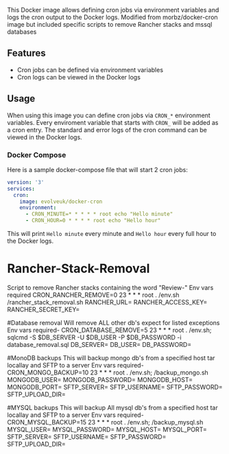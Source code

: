 This Docker image allows defining cron jobs via environment variables and logs the cron output to the Docker logs.
Modified from morbz/docker-cron image but included specific scripts to remove Rancher stacks and mssql databases

## Features ##
- Cron jobs can be defined via environment variables
- Cron logs can be viewed in the Docker logs

## Usage ##
When using this image you can define cron jobs via `CRON_*` environment variables. Every enviroment variable that starts with `CRON_` will be added as a cron entry. The standard and error logs of the cron command can be viewed in the Docker logs.

### Docker Compose ###
Here is a sample docker-compose file that will start 2 cron jobs:

```yaml
version: '3'
services:
  cron:
    image: evolveuk/docker-cron
    environment:
      - CRON_MINUTE=* * * * * root echo "Hello minute"
      - CRON_HOUR=0 * * * * root echo "Hello hour"
```

This will print `Hello minute` every minute and `Hello hour` every full hour to the Docker logs.

# Rancher-Stack-Removal
Script to remove Rancher stacks containing the word "Review-"
Env vars required
CRON_RANCHER_REMOVE=0 23 * * * root . /env.sh /rancher_stack_removal.sh
RANCHER_URL=
RANCHER_ACCESS_KEY=
RANCHER_SECRET_KEY=

#Database removal
Will remove ALL other db's expect for listed exceptions
Env vars required-
CRON_DATABASE_REMOVE=5 23 * * * root . /env.sh; sqlcmd -S $DB_SERVER -U $DB_USER -P $DB_PASSWORD -i database_removal.sql
DB_SERVER=
DB_USER=
DB_PASSWORD=

#MonoDB backups
This will backup mongo db's from a specified host tar locallay and SFTP to a server
Env vars required-
CRON_MONGO_BACKUP=10 23 * * * root . /env.sh; /backup_mongo.sh
MONGODB_USER=
MONGODB_PASSWORD=
MONGODB_HOST=
MONGODB_PORT=
SFTP_SERVER=
SFTP_USERNAME=
SFTP_PASSWORD=
SFTP_UPLOAD_DIR=

#MYSQL backups
This will backup All mysql db's from a specified host tar locallay and SFTP to a server
Env vars required-
CRON_MYSQL_BACKUP=15 23 * * * root . /env.sh; /backup_mysql.sh
MYSQL_USER=
MYSQL_PASSWORD=
MYSQL_HOST=
MYSQL_PORT=
SFTP_SERVER=
SFTP_USERNAME=
SFTP_PASSWORD=
SFTP_UPLOAD_DIR=